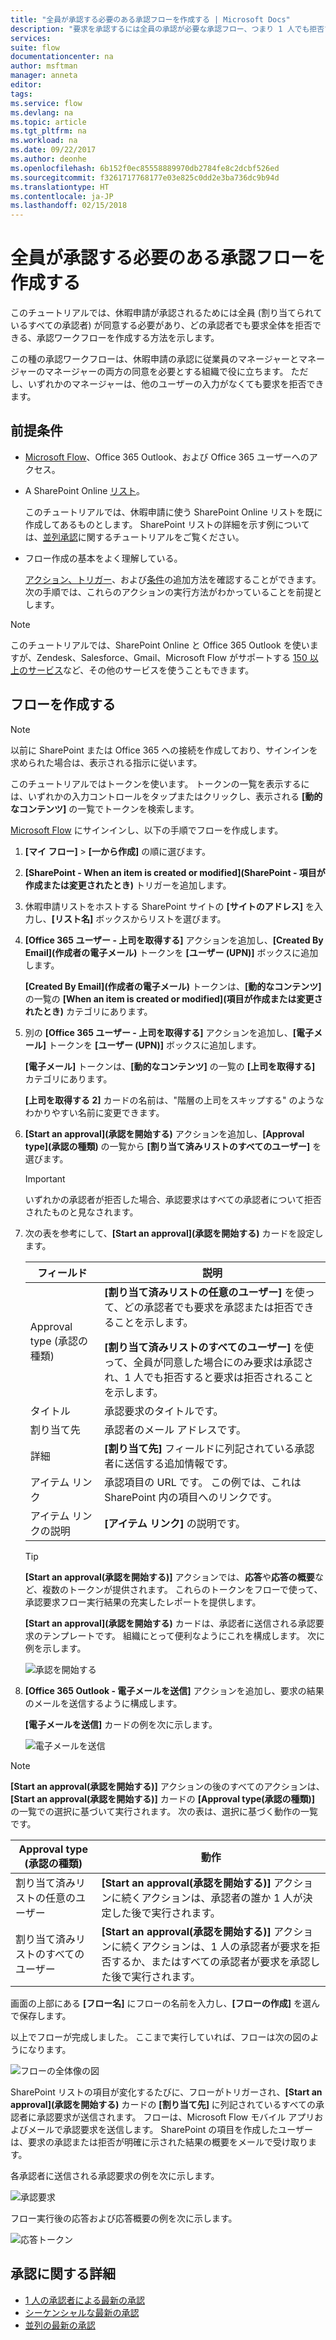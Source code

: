 ```yaml
---
title: "全員が承認する必要のある承認フローを作成する | Microsoft Docs"
description: "要求を承認するには全員の承認が必要な承認フロー、つまり 1 人でも拒否すれば要求が拒否される承認フローを作成します。"
services: 
suite: flow
documentationcenter: na
author: msftman
manager: anneta
editor: 
tags: 
ms.service: flow
ms.devlang: na
ms.topic: article
ms.tgt_pltfrm: na
ms.workload: na
ms.date: 09/22/2017
ms.author: deonhe
ms.openlocfilehash: 6b152f0ec85558889970db2784fe8c2dcbf526ed
ms.sourcegitcommit: f3261717768177e03e825c0dd2e3ba736dc9b94d
ms.translationtype: HT
ms.contentlocale: ja-JP
ms.lasthandoff: 02/15/2018
---
```

# <a name="create-an-approval-flow-that-requires-everyone-to-approve"></a>全員が承認する必要のある承認フローを作成する
このチュートリアルでは、休暇申請が承認されるためには全員 (割り当てられているすべての承認者) が同意する必要があり、どの承認者でも要求全体を拒否できる、承認ワークフローを作成する方法を示します。

この種の承認ワークフローは、休暇申請の承認に従業員のマネージャーとマネージャーのマネージャーの両方の同意を必要とする組織で役に立ちます。 ただし、いずれかのマネージャーは、他のユーザーの入力がなくても要求を拒否できます。

## <a name="prerequisites"></a>前提条件
* [Microsoft Flow](https://flow.microsoft.com)、Office 365 Outlook、および Office 365 ユーザーへのアクセス。
* A SharePoint Online [リスト](https://support.office.com/article/SharePoint-lists-I-An-introduction-f11cd5fe-bc87-4f9e-9bfe-bbd87a22a194)。
  
    このチュートリアルでは、休暇申請に使う SharePoint Online リストを既に作成してあるものとします。 SharePoint リストの詳細を示す例については、[並列承認](parallel-modern-approvals.md)に関するチュートリアルをご覧ください。
* フロー作成の基本をよく理解している。
  
    [アクション、トリガー](multi-step-logic-flow.md#add-another-action)、および[条件](add-condition.md)の追加方法を確認することができます。 次の手順では、これらのアクションの実行方法がわかっていることを前提とします。

> [!NOTE]
> このチュートリアルでは、SharePoint Online と Office 365 Outlook を使いますが、Zendesk、Salesforce、Gmail、Microsoft Flow がサポートする [150 以上のサービス](https://flow.microsoft.com/connectors/)など、その他のサービスを使うこともできます。
> 
> 

## <a name="create-the-flow"></a>フローを作成する
> [!NOTE]
> 以前に SharePoint または Office 365 への接続を作成しており、サインインを求められた場合は、表示される指示に従います。
> 
> 

このチュートリアルではトークンを使います。 トークンの一覧を表示するには、いずれかの入力コントロールをタップまたはクリックし、表示される **[動的なコンテンツ]** の一覧でトークンを検索します。

[Microsoft Flow](https://flow.microsoft.com) にサインインし、以下の手順でフローを作成します。

1. **[マイ フロー]** > **[一から作成]** の順に選びます。
2. **[SharePoint - When an item is created or modified]\(SharePoint - 項目が作成または変更されたとき\)** トリガーを追加します。
3. 休暇申請リストをホストする SharePoint サイトの **[サイトのアドレス]** を入力し、**[リスト名]** ボックスからリストを選びます。
4. **[Office 365 ユーザー - 上司を取得する]** アクションを追加し、**[Created By Email]\(作成者の電子メール\)** トークンを **[ユーザー (UPN)]** ボックスに追加します。
   
    **[Created By Email]\(作成者の電子メール\)** トークンは、**[動的なコンテンツ]** の一覧の **[When an item is created or modified]\(項目が作成または変更されたとき\)** カテゴリにあります。
5. 別の **[Office 365 ユーザー - 上司を取得する]** アクションを追加し、**[電子メール]** トークンを **[ユーザー (UPN)]** ボックスに追加します。
   
    **[電子メール]** トークンは、**[動的なコンテンツ]** の一覧の **[上司を取得する]** カテゴリにあります。
   
    **[上司を取得する 2]** カードの名前は、"階層の上司をスキップする" のようなわかりやすい名前に変更できます。
6. **[Start an approval]\(承認を開始する\)** アクションを追加し、**[Approval type]\(承認の種類\)** の一覧から **[割り当て済みリストのすべてのユーザー]** を選びます。
   
   > [!IMPORTANT]
   > いずれかの承認者が拒否した場合、承認要求はすべての承認者について拒否されたものと見なされます。
   > 
   > 
7. 次の表を参考にして、**[Start an approval]\(承認を開始する\)** カードを設定します。
   
   | フィールド | 説明 |
   | --- | --- |
   |  Approval type (承認の種類) |**[割り当て済みリストの任意のユーザー]** を使って、どの承認者でも要求を承認または拒否できることを示します。 </p>**[割り当て済みリストのすべてのユーザー]** を使って、全員が同意した場合にのみ要求は承認され、1 人でも拒否すると要求は拒否されることを示します。 |
   |  タイトル |承認要求のタイトルです。 |
   |  割り当て先 |承認者のメール アドレスです。 |
   |  詳細 |**[割り当て先]** フィールドに列記されている承認者に送信する追加情報です。 |
   |  アイテム リンク |承認項目の URL です。 この例では、これは SharePoint 内の項目へのリンクです。 |
   |  アイテム リンクの説明 |**[アイテム リンク]** の説明です。 |
   
   > [!TIP]
   > **[Start an approval\(承認を開始する\)]** アクションでは、**応答**や**応答の概要**など、複数のトークンが提供されます。 これらのトークンをフローで使って、承認要求フロー実行結果の充実したレポートを提供します。
   > 
   > 
   
    **[Start an approval]\(承認を開始する\)** カードは、承認者に送信される承認要求のテンプレートです。 組織にとって便利なようにこれを構成します。 次に例を示します。
   
    ![承認を開始する](media/all-assigned-must-approve/start-an-approval-card.png)
8. **[Office 365 Outlook - 電子メールを送信]** アクションを追加し、要求の結果のメールを送信するように構成します。
   
    **[電子メールを送信]** カードの例を次に示します。
   
    ![電子メールを送信](media/all-assigned-must-approve/send-an-email-card.png)

> [!NOTE]
> **[Start an approval\(承認を開始する\)]** アクションの後のすべてのアクションは、**[Start an approval\(承認を開始する\)]** カードの **[Approval type\(承認の種類\)]** の一覧での選択に基づいて実行されます。 次の表は、選択に基づく動作の一覧です。
> 
> 

| Approval type (承認の種類) | 動作 |
| --- | --- |
| 割り当て済みリストの任意のユーザー |**[Start an approval\(承認を開始する\)]** アクションに続くアクションは、承認者の誰か 1 人が決定した後で実行されます。 |
| 割り当て済みリストのすべてのユーザー |**[Start an approval\(承認を開始する\)]** アクションに続くアクションは、1 人の承認者が要求を拒否するか、またはすべての承認者が要求を承認した後で実行されます。 |

画面の上部にある **[フロー名]** にフローの名前を入力し、**[フローの作成]** を選んで保存します。

以上でフローが完成しました。 ここまで実行していれば、フローは次の図のようになります。

![フローの全体像の図](media/all-assigned-must-approve/overall-flow.png)

SharePoint リストの項目が変化するたびに、フローがトリガーされ、**[Start an approval]\(承認を開始する\)** カードの **[割り当て先]** に列記されているすべての承認者に承認要求が送信されます。 フローは、Microsoft Flow モバイル アプリおよびメールで承認要求を送信します。 SharePoint の項目を作成したユーザーは、要求の承認または拒否が明確に示された結果の概要をメールで受け取ります。

各承認者に送信される承認要求の例を次に示します。

![承認要求](media/all-assigned-must-approve/approval-request.png)

フロー実行後の応答および応答概要の例を次に示します。

![応答トークン](media/all-assigned-must-approve/response-output.png)

## <a name="learn-more-about-approvals"></a>承認に関する詳細
* [1 人の承認者による最新の承認](modern-approvals.md)
* [シーケンシャルな最新の承認](sequential-modern-approvals.md)
* [並列の最新の承認](sequential-modern-approvals.md)

